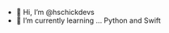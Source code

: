 - 👋 Hi, I’m @hschickdevs
- 🌱 I’m currently learning ... Python and Swift

<!---
hschickdevs/hschickdevs is a ✨ special ✨ repository because its `README.md` (this file) appears on your GitHub profile.
You can click the Preview link to take a look at your changes.
--->
